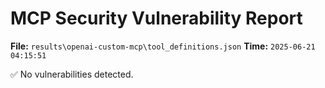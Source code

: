 # MCP Security Vulnerability Report
**File:** `results\openai-custom-mcp\tool_definitions.json`
**Time:** `2025-06-21 04:15:51`

✅ No vulnerabilities detected.